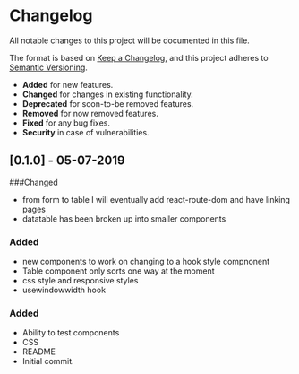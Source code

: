 # Changelog
All notable changes to this project will be documented in this file.

The format is based on [Keep a Changelog](https://keepachangelog.com/en/1.0.0/),
and this project adheres to [Semantic Versioning](https://semver.org/spec/v2.0.0.html).

- __Added__ for new features.
- __Changed__ for changes in existing functionality.
- __Deprecated__ for soon-to-be removed features.
- __Removed__ for now removed features.
- __Fixed__ for any bug fixes.
- __Security__ in case of vulnerabilities.

## [0.1.0] - 05-07-2019
###Changed
- from form to table I will eventually add react-route-dom and have linking pages
- datatable has been broken up into smaller components

### Added
- new components to work on changing to a hook style compnonent
- Table component only sorts one way at the moment
- css style and responsive styles
- usewindowwidth hook

### Added
- Ability to test components
- CSS
- README
- Initial commit.